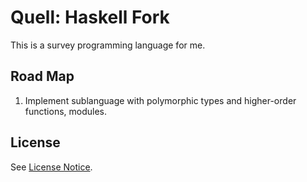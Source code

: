 # Quell: Haskell Fork

This is a survey programming language for me.

## Road Map

1. Implement sublanguage with polymorphic types and higher-order functions, modules.

## License

See [License Notice](LICENSE.md).
